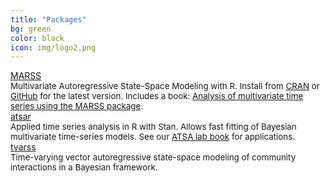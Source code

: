 ```yaml
---
title: "Packages"
bg: green
color: black
icon: img/logo2.png
---
```


<div id="pkgscontainer">

<div id="pkgsbox">
<a class="boxlinks"  href="https://github.com/nwfsc-timeseries/MARSS">MARSS</a><br>
<span style="font-size: 10pt">Multivariate Autoregressive State-Space Modeling with R. Install from <a href="https://cran.r-project.org/web/packages/MARSS/index.html">CRAN</a> or <a href="https://github.com/nwfsc-timeseries/MARSS">GitHub</a> for the latest version.  Includes a book: <a href="https://cran.r-project.org/web/packages/MARSS/vignettes/UserGuide.pdf">Analysis of multivariate time series using the MARSS package</a>.</span>
</div>

<div id="pkgsbox">
<a class="boxlinks"  href="https://github.com/nwfsc-timeseries/atsar">atsar</a><br>
<span style="font-size: 10pt">Applied time series analysis in R with Stan. Allows fast fitting of Bayesian multivariate time-series models.  See our <a href="https://nwfsc-timeseries.github.io/atsa-labs/">ATSA lab book</a> for applications.</span>
</div>

<div id="pkgsbox">
<a class="boxlinks"  href="https://github.com/nwfsc-timeseries/tvarss">tvarss</a><br>
<span style="font-size: 10pt">Time-varying vector autoregressive state-space modeling of community interactions in a Bayesian framework.</span>
</div>

</div>
